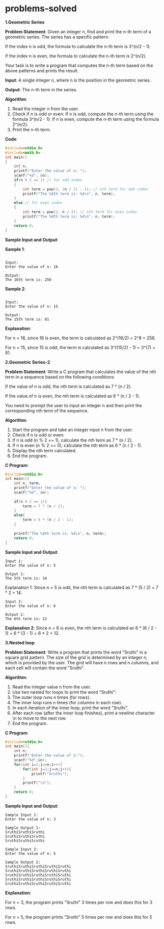 # problems-solved
**1.Geometric Series**

**Problem Statement**:
Given an integer n, find and print the n-th term of a geometric series. The series has a specific pattern:

 If the index n is odd, the formula to calculate the n-th term is 3^(n/2 - 1).
 
 If the index n is even, the formula to calculate the n-th term is 2^(n/2).
 
Your task is to write a program that computes the n-th term based on the above patterns and prints the result.

**Input**:
A single integer n, where n is the position in the geometric series.

**Output**:
The n-th term in the series.

**Algorithm**:
1. Read the integer n from the user.
2. Check if n is odd or even:
      If n is odd, compute the n-th term using the formula 3^(n/2 - 1).
      If n is even, compute the n-th term using the formula 2^(n/2).
3. Print the n-th term.

**Code**:
```c
#include<stdio.h>
#include<math.h>
int main()
{
    int n;
    printf("Enter the value of n: ");
    scanf("%d", &n);
    if(n % 2 == 1) // for odd index
    {
        int term = pow(3, (n / 2) - 1); // nth term for odd index
        printf("The %dth term is: %d\n", n, term);
    }
    else // for even index
    {
        int term = pow(2, n / 2); // nth term for even index
        printf("The %dth term is: %d\n", n, term);
    }
    return 0;
}
```

**Sample Input and Output**:

**Sample 1**:
```

Input:
Enter the value of n: 16

Output:
The 16th term is: 256
```

**Sample 2**:
```

Input:
Enter the value of n: 15

Output:
The 15th term is: 81
```

**Explanation**:

For n = 16, since 16 is even, the term is calculated as 2^(16/2) = 2^8 = 256.

For n = 15, since 15 is odd, the term is calculated as 3^((15/2) - 1) = 3^(7) = 81.



**2.Geometric Series-2** 

**Problem Statement**: Write a C program that calculates the value of the nth term in a sequence based on the following conditions:

 If the value of n is odd, the nth term is calculated as 7 * (n / 2).
 
 If the value of n is even, the nth term is calculated as 6 * (n / 2 - 1).
 
 You need to prompt the user to input an integer n and then print the corresponding nth term of the sequence.

**Algorithm**:
1. Start the program and take an integer input n from the user.
2. Check if n is odd or even:
3. If n is odd (n % 2 == 1), calculate the nth term as 7 * (n / 2).
4. If n is even (n % 2 == 0), calculate the nth term as 6 * (n / 2 - 1).
5. Display the nth term calculated.
6. End the program.

**C Program**:
```c
#include<stdio.h>
int main(){
    int n, term;
    printf("Enter the value of n: ");
    scanf("%d", &n);
   
    if(n % 2 == 1){
        term = 7 * (n / 2);
    }
    else{
        term = 6 * (n / 2 - 1);
    }
   
    printf("The %dth term is: %d\n", n, term);
    return 0;
}
```
**Sample Input and Output**:
```
Input 1:
Enter the value of n: 5

Output 1:
The 5th term is: 14
```
Explanation 1:
Since n = 5 is odd, the nth term is calculated as 7 * (5 / 2) = 7 * 2 = 14.
```
Input 2:
Enter the value of n: 6

Output 2:
The 6th term is: 12
```
**Explanation 2**:
Since n = 6 is even, the nth term is calculated as 6 * (6 / 2 - 1) = 6 * (3 - 1) = 6 * 2 = 12.

**3.Nested loop**

**Problem Statement**: Write a program that prints the word "Sruthi" in a square grid pattern. The size of the grid is determined by an integer n, which is provided by the user. The grid will have n rows and n columns, and each cell will contain the word "Sruthi".

**Algorithm**:

1. Read the integer value n from the user.
2. Use two nested for loops to print the word "Sruthi":
3. The outer loop runs n times (for rows).
4. The inner loop runs n times (for columns in each row).
5. In each iteration of the inner loop, print the word "Sruthi".
6. After each row (after the inner loop finishes), print a newline character \n to move to the next row.
7. End the program.

**C Program**:
```c
#include<stdio.h>
int main(){
    int n;
    printf("Enter the value of n:");
    scanf("%d",&n);
    for(int i=1;i<=n;i++){
        for(int j=1;j<=n;j++){
            printf("Sruthi");
        }
        printf("\n");
    }
    return 0;
}
```

**Sample Input and Output**:
```
Sample Input 1:
Enter the value of n: 3

Sample Output 1:
SruthiSruthiSruthi
SruthiSruthiSruthi
SruthiSruthiSruthi
```
```
Sample Input 2:
Enter the value of n: 5

Sample Output 2:
SruthiSruthiSruthiSruthiSruthi
SruthiSruthiSruthiSruthiSruthi
SruthiSruthiSruthiSruthiSruthi
SruthiSruthiSruthiSruthiSruthi
SruthiSruthiSruthiSruthiSruthi
```
**Explanation**:

For n = 3, the program prints "Sruthi" 3 times per row and does this for 3 rows.

For n = 5, the program prints "Sruthi" 5 times per row and does this for 5 rows.
